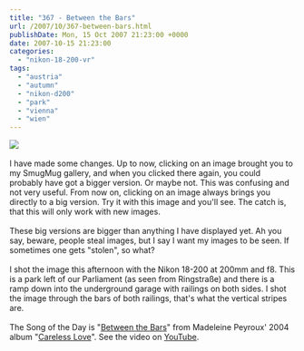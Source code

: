 ```yaml
---
title: "367 - Between the Bars"
url: /2007/10/367-between-bars.html
publishDate: Mon, 15 Oct 2007 21:23:00 +0000
date: 2007-10-15 21:23:00
categories: 
  - "nikon-18-200-vr"
tags: 
  - "austria"
  - "autumn"
  - "nikon-d200"
  - "park"
  - "vienna"
  - "wien"
---
```

<a href="https://d25zfm9zpd7gm5.cloudfront.net/1200x1200/2007/20071015_155932.JPG" target="_blank"><img src="https://d25zfm9zpd7gm5.cloudfront.net/0600x0600/2007/20071015_155932.JPG"/></a><br/><br/>I have made some changes. Up to now, clicking on an image brought you to my SmugMug gallery, and when you clicked there again, you could probably have got a bigger version. Or maybe not. This was confusing and not very useful. From now on, clicking on an image always brings you directly to a big version. Try it with this image and you'll see. The catch is, that this will only work with new images. <br/><br/>These big versions are bigger than anything I have displayed yet. Ah you say, beware, people steal images, but I say I want my images to be seen. If sometimes one gets "stolen", so what? <br/><br/>I shot the image this afternoon with the Nikon 18-200 at 200mm and f8. This is a park left of our Parliament (as seen from Ringstraße) and there is a ramp down into the underground garage with railings on both sides. I shot the image through the bars of both railings, that's what the vertical stripes are.<br/><br/>The Song of the Day is "<a href="http://www.lyricsdir.com/madeleine-peyroux-between-the-bars-lyrics.html" target="_blank">Between the Bars</a>" from Madeleine Peyroux' 2004 album "<a href="http://www.amazon.com/gp/product/B0002NRRAG" target="_blank">Careless Love</a>". See the video on <a href="http://www.youtube.com/watch?v=FktNzLg_te4" target="_blank">YouTube</a>.
